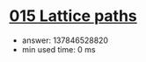 [015 Lattice paths](http://projecteuler.net/problem=15)
========================

- answer: 137846528820 
- min used time: 0 ms

